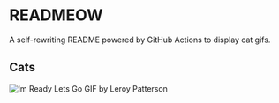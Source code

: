 # READMEOW

A self-rewriting README powered by GitHub Actions to display cat gifs.

## Cats

![Im Ready Lets Go GIF by Leroy Patterson](https://media1.giphy.com/media/CjmvTCZf2U3p09Cn0h/200.gif?cid=9acd02da8lr9rbdnv8cqnlseqpo90pyutpz2sda7la9vkrxu&ep=v1_gifs_search&rid=200.gif&ct=g)
